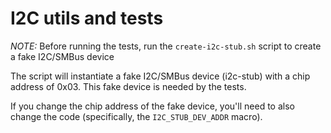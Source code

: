 # I2C utils and tests
*NOTE:* Before running the tests, run the `create-i2c-stub.sh` script to create a fake I2C/SMBus device

The script will instantiate a fake I2C/SMBus device (i2c-stub) with a chip address of 0x03.
This fake device is needed by the tests.

If you change the chip address of the fake device, you'll need to also change the code (specifically, the `I2C_STUB_DEV_ADDR` macro).

